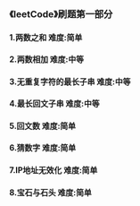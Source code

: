 ### 《leetCode》刷题第一部分
#### 1.两数之和      难度:简单
#### 2.两数相加      难度:中等
#### 3.无重复字符的最长子串        难度:中等
#### 4.最长回文子串       难度:中等
#### 5.回文数      难度:简单
#### 6.猜数字      难度:简单
#### 7.IP地址无效化      难度:简单
#### 8.宝石与石头        难度:简单